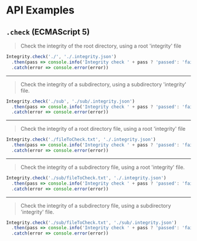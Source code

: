# API Examples

## `.check` (ECMAScript 5)

> Check the integrity of the root directory, using a root 'integrity' file

```js
Integrity.check('./', './.integrity.json')
  .then(pass => console.info('Integrity check ' + pass ? 'passed': 'failed'))
  .catch(error => console.error(error))
```

---

> Check the integrity of a subdirectory, using a subdirectory 'integrity' file.

```js
Integrity.check('./sub', './sub/.integrity.json')
  .then(pass => console.info('Integrity check ' + pass ? 'passed': 'failed'))
  .catch(error => console.error(error))
```

---

> Check the integrity of a root directory file, using a root 'integrity' file

```js
Integrity.check('./fileToCheck.txt', './.integrity.json')
  .then(pass => console.info('Integrity check ' + pass ? 'passed': 'failed'))
  .catch(error => console.error(error))
```

---

> Check the integrity of a subdirectory file, using a root 'integrity' file.

```js
Integrity.check('./sub/fileToCheck.txt', './.integrity.json')
  .then(pass => console.info('Integrity check ' + pass ? 'passed': 'failed'))
  .catch(error => console.error(error))
```

---

> Check the integrity of a subdirectory file, using a subdirectory 'integrity' file.

```js
Integrity.check('./sub/fileToCheck.txt', './sub/.integrity.json')
  .then(pass => console.info('Integrity check ' + pass ? 'passed': 'failed'))
  .catch(error => console.error(error))
```
